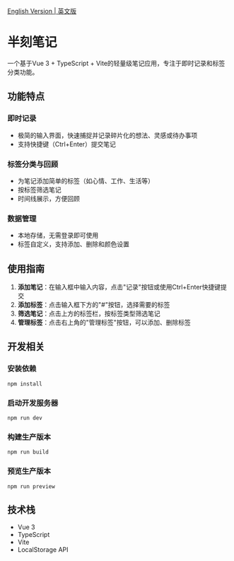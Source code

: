 [English Version | 英文版](./README_EN.md)

# 半刻笔记

一个基于Vue 3 + TypeScript + Vite的轻量级笔记应用，专注于即时记录和标签分类功能。

## 功能特点

### 即时记录
- 极简的输入界面，快速捕捉并记录碎片化的想法、灵感或待办事项
- 支持快捷键（Ctrl+Enter）提交笔记

### 标签分类与回顾
- 为笔记添加简单的标签（如心情、工作、生活等）
- 按标签筛选笔记
- 时间线展示，方便回顾

### 数据管理
- 本地存储，无需登录即可使用
- 标签自定义，支持添加、删除和颜色设置

## 使用指南

1. **添加笔记**：在输入框中输入内容，点击"记录"按钮或使用Ctrl+Enter快捷键提交
2. **添加标签**：点击输入框下方的"#"按钮，选择需要的标签
3. **筛选笔记**：点击上方的标签栏，按标签类型筛选笔记
4. **管理标签**：点击右上角的"管理标签"按钮，可以添加、删除标签

## 开发相关

### 安装依赖
```
npm install
```

### 启动开发服务器
```
npm run dev
```

### 构建生产版本
```
npm run build
```

### 预览生产版本
```
npm run preview
```

## 技术栈

- Vue 3
- TypeScript
- Vite
- LocalStorage API
